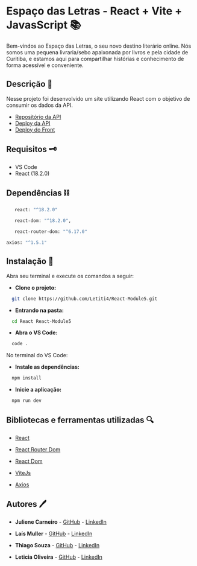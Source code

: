 # Espaço das Letras - React + Vite + JavasScript 📚

Bem-vindos ao Espaço das Letras, o seu novo destino literário online. Nós somos uma pequena livraria/sebo apaixonada por livros e pela cidade de Curitiba, e estamos aqui para compartilhar histórias e conhecimento de forma acessível e conveniente. 

## Descrição 🧾

Nesse projeto foi desenvolvido um site utilizando React com o objetivo de consumir os dados da API. 

* [Repositório da API](https://github.com/Thzzao/Livraria_API_Resilia)
* [Deploy da API](https://backend-api-p7ni.onrender.com/)
* [Deploy do Front](https://react-module5.vercel.app/)


##  Requisitos 🗝️ 

* VS Code
* React (18.2.0)

## Dependências ⛓️ 

```bash
   react: "^18.2.0"
```

```bash
   react-dom: "^18.2.0",
```

```bash
   react-router-dom: "^6.17.0"
```

``` bash
axios: "^1.5.1"
```

## Instalação 🔌

Abra seu terminal e execute os comandos a seguir:

* **Clone o projeto:**

```bash
  git clone https://github.com/Letiti4/React-Module5.git
```

* **Entrando na pasta:**

```bash
  cd React React-Module5
```

* **Abra o VS Code:**

```bash
  code . 
```
No terminal do VS Code: 

* **Instale as dependências:**

```bash
  npm install
```

* **Inicie a aplicação:**

```bash
  npm run dev
```


## Bibliotecas e ferramentas utilizadas 🔍

* [React](https://legacy.reactjs.org/docs/getting-started.html) 

* [React Router Dom](https://reactrouter.com/en/main/start/tutorial)

* [React Dom](https://legacy.reactjs.org/docs/react-dom.html)
 
* [ViteJs](https://vitejs.dev/guide/)

* [Axios](https://axios-http.com/docs/intro)

## Autores 🖊️

- **Juliene Carneiro** - [GitHub](https://github.com/JulieneCarneiro) - [LinkedIn](https://www.linkedin.com/in/juliene-s-carneiro/)

- **Laís Muller** -  [GitHub](https://github.com/laismullerrr) - [LinkedIn](https://www.linkedin.com/in/laismulleraliski/)

- **Thiago Souza** -  [GitHub](https://github.com/Thzzao) - [LinkedIn](https://www.linkedin.com/in/thiagojdss/) 

- **Leticia Oliveira** -  [GitHub](https://github.com/Letiti4) - [LinkedIn](https://www.linkedin.com/in/leticia-oliveira-1955301b8/) 

